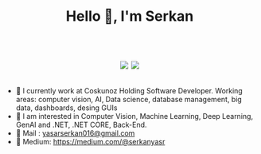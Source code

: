 <h1 align="center">Hello 👋, I'm Serkan <br /><br /> 

[![](https://img.shields.io/badge/linkedin-%230077B5.svg?&style=for-the-badge&logo=linkedin&logoColor=white)](https://www.linkedin.com/in/serkanyasar/)
[![](https://img.shields.io/badge/instagram-%23E4405F.svg?&style=for-the-badge&logo=instagram&logoColor=white)](https://www.instagram.com/serkanyasr_/)

</h1>


- 🔭 I currently work at Coskunoz Holding Software Developer. Working areas: computer vision, AI, Data science, database management, big data, dashboards, desing GUIs
- 🚒 I am interested in  Computer Vision, Machine Learning, Deep Learning, GenAI and .NET, .NET CORE, Back-End.
- 📝 Mail :   yasarserkan016@gmail.com
- 📝 Medium:  https://medium.com/@serkanyasr
 
